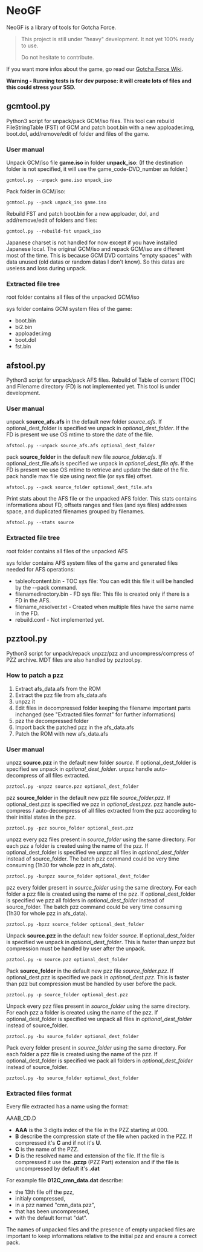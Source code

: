 # NeoGF
NeoGF is a library of tools for Gotcha Force.

> This project is still under "heavy" development. It not yet 100% ready to use.
> 
> Do not hesitate to contribute.

If you want more infos about the game, go read our [Gotcha Force Wiki](http://re.wiki.virtualworld.fr/index.php/Gotcha_Force).

**Warning - Running tests is for dev purpose: it will create lots of files and this could stress your SSD.**

## gcmtool.py
Python3 script for unpack/pack GCM/iso files. This tool can rebuild FileStringTable (FST) of GCM and patch boot.bin with a new apploader.img, boot.dol, add/remove/edit of folder and files of the game.

### User manual
Unpack GCM/iso file **game.iso** in folder **unpack_iso**: (If the destination folder is not specified, it will use the game_code-DVD_number as folder.)
```
gcmtool.py --unpack game.iso unpack_iso
```
Pack folder in GCM/iso:
```
gcmtool.py --pack unpack_iso game.iso
```
Rebuild FST and patch boot.bin for a new apploader, dol, and add/remove/edit of folders and files:
```
gcmtool.py --rebuild-fst unpack_iso
```
Japanese charset is not handled for now except if you have installed Japanese local. The original GCM/iso and repack GCM/iso are different most of the time. This is because GCM DVD contains "empty spaces" with data unused (old datas or random datas I don't know). So this datas are useless and loss during unpack.

### Extracted file tree
root folder contains all files of the unpacked GCM/iso

sys folder contains GCM system files of the game:
* boot.bin
* bi2.bin
* apploader.img
* boot.dol
* fst.bin

## afstool.py
Python3 script for unpack/pack AFS files. Rebuild of Table of content (TOC) and Filename directory (FD) is not implemented yet. This tool is under development.

### User manual
unpack **source_afs.afs** in the default new folder _source_afs_.
If optional_dest_folder is specified we unpack in _optional_dest_folder_.
If the FD is present we use OS mtime to store the date of the file.
```
afstool.py --unpack source_afs.afs optional_dest_folder
```
pack **source_folder** in the default new file _source_folder.afs_.
If optional_dest_file.afs is specified we unpack in _optional_dest_file.afs_.
If the FD is present we use OS mtime to retrieve and update the date of the file.
pack handle max file size using next file (or sys file) offset.
```
afstool.py --pack source_folder optional_dest_file.afs
```
Print stats about the AFS file or the unpacked AFS folder. This stats contains informations about FD, offsets ranges and files (and sys files) addresses space, and duplicated filenames grouped by filenames.
```
afstool.py --stats source
```

### Extracted file tree
root folder contains all files of the unpacked AFS

sys folder contains AFS system files of the game and generated files needed for AFS operations:
* tableofcontent.bin - TOC sys file: You can edit this file it will be handled by the --pack command.
* filenamedirectory.bin - FD sys file: This file is created only if there is a FD in the AFS.
* filename_resolver.txt - Created when multiple files have the same name in the FD.
* rebuild.conf - Not implemented yet.

## pzztool.py
Python3 script for unpack/repack unpzz/pzz and uncompress/compress of PZZ archive. MDT files are also handled by pzztool.py.

### How to patch a pzz
1. Extract afs_data.afs from the ROM
2. Extract the pzz file from afs_data.afs
3. unpzz it
6. Edit files in decompressed folder keeping the filename important parts inchanged (see "Extracted files format" for further informations)
7. pzz the decompressed folder
8. Import back the patched pzz in the afs_data.afs
9. Patch the ROM with new afs_data.afs

### User manual
unpzz **source.pzz** in the default new folder _source_.
If optional_dest_folder is specified we unpack in _optional_dest_folder_.
unpzz handle auto-decompress of all files extracted.
```
pzztool.py -unpzz source.pzz optional_dest_folder
```
pzz **source_folder** in the default new pzz file _source_folder.pzz_.
If optional_dest.pzz is specified we pzz in _optional_dest.pzz_.
pzz handle auto-compress / auto-decompress of all files extracted from the pzz according to their initial states in the pzz.
```
pzztool.py -pzz source_folder optional_dest.pzz
```
unpzz every pzz files present in _source_folder_ using the same directory.
For each pzz a folder is created using the name of the pzz.
If optional_dest_folder is specified we unpzz all files in _optional_dest_folder_ instead of source_folder.
The batch pzz command could be very time consuming (1h30 for whole pzz in afs_data).
```
pzztool.py -bunpzz source_folder optional_dest_folder
```
pzz every folder present in _source_folder_ using the same directory.
For each folder a pzz file is created using the name of the pzz.
If optional_dest_folder is specified we pzz all folders in _optional_dest_folder_ instead of source_folder.
The batch pzz command could be very time consuming (1h30 for whole pzz in afs_data).
```
pzztool.py -bpzz source_folder optional_dest_folder
```
Unpack **source.pzz** in the default new folder _source_.
If optional_dest_folder is specified we unpack in _optional_dest_folder_.
This is faster than unpzz but compression must be handled by user after the unpack.
```
pzztool.py -u source.pzz optional_dest_folder
```
Pack **source_folder** in the default new pzz file _source_folder.pzz_.
If optional_dest.pzz is specified we pack in _optional_dest.pzz_.
This is faster than pzz but compression must be handled by user before the pack.
```
pzztool.py -p source_folder optional_dest.pzz
```
Unpack every pzz files present in _source_folder_ using the same directory.
For each pzz a folder is created using the name of the pzz.
If optional_dest_folder is specified we unpack all files in _optional_dest_folder_ instead of source_folder.
```
pzztool.py -bu source_folder optional_dest_folder
```
Pack every folder present in _source_folder_ using the same directory.
For each folder a pzz file is created using the name of the pzz.
If optional_dest_folder is specified we pack all folders in _optional_dest_folder_ instead of source_folder.
```
pzztool.py -bp source_folder optional_dest_folder
```

### Extracted files format
Every file extracted has a name using the format:

AAAB_CD.D
- **AAA** is the 3 digits index of the file in the PZZ starting at 000.
- **B** describe the compression state of the file when packed in the PZZ. If compressed it's **C** and if not it's **U**.
- **C** is the name of the PZZ.
- **D** is the resolved name and extension of the file. If the file is compressed it use the **.pzzp** (PZZ Part) extension and if the file is uncompressed by default it's **.dat**

For example file **012C_cmn_data.dat** describe:
- the 13th file off the pzz,
- initialy compressed,
- in a pzz named "cmn_data.pzz",
- that has been uncompressed,
- with the default format "dat".

The names of unpacked files and the presence of empty unpacked files are important to keep informations relative to the initial pzz and ensure a correct pack.
